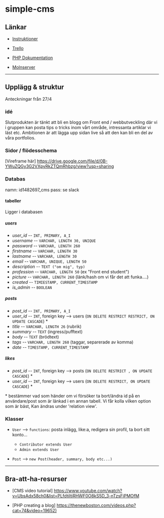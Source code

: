 # simple-cms

## Länkar

* [Instruktioner](https://github.com/FEND16/cms-php-mysql/blob/master/group_assignment_simple_cms.md)

* [Trello](https://trello.com/b/tEPopVij/php-gruppuppgift)

* [PHP Dokumentation](http://php.net/docs.php)

* [Molnserver](https://www.000webhost.com/)

----

## Upplägg & struktur

Anteckningar från 27/4

### idé

Slutprodukten är tänkt att bli en blogg om Front end / webbutveckling där vi i gruppen kan posta tips o tricks inom vårt område, intressanta artiklar vi läst etc. Ambitionen är att lägga upp sidan live så att den kan bli en del av våra portfolios.

### Sidor / flödesschema

[Vireframe här] <https://drive.google.com/file/d/0B-YWuZQGy3G2VXpyRkZTQmRhbzg/view?usp=sharing>

### Databas

namn: id1482697_cms
pass: se slack

#### tabeller

Ligger i databasen

##### users

* _user\_id_ -- `INT, PRIMARY, A_I`
* _username_ -- `VARCHAR, LENGTH 30, UNIQUE`
* _password_ -- `VARCHAR, LENGTH 260`
* _firstname_ -- `VARCHAR, LENGTH 30`
* _lastname_ -- `VARCHAR, LENGTH 30`
* _email_ -- `VARCHAR, UNIQUE, LENGTH 50`
* _description_ -- `TEXT ("om mig", typ)`
* _profession_ -- `VARCHAR, LENGTH 50` (ex "Front end student")
* _picture_ -- `VARCHAR, LENGTH 260` (länk/hash om vi får det att funka....)
* _created_ -- `TIMIESTAMP, CURRENT_TIMESTAMP`
* _is\_admin_ -- `BOOLEAN`

##### posts

* _post\_id_ -- `INT, PRIMARY, A_I`
* _user\_id_ -- `INT`, foreign key --> users (`ON DELETE RESTRICT RESTRICT, ON UPDATE CASCADE`) *
* _title_ -- `VARCHAR, LENGTH 26` (rubrik)
* _summary_ -- `TEXT` (ingress/pufftext)
* _body_ -- `TEXT` (brödtext)
* _tags_ -- `VARCHAR, LENGTH 260` (taggar, separerade av komma)
* _date_ -- `TIMESTAMP, CURRENT_TIMESTAMP`

##### likes

* _post\_id_ -- `INT`, foreign key --> posts (`ON DELETE RESTRICT , ON UPDATE CASCADE`) *
* _user\_id_ -- `INT`, foreign key --> users (`ON DELETE RESTRICT, ON UPDATE CASCADE`) *

\* bestämmer vad som händer om vi försöker ta bort/ändra id på en användare/post som är länkad i en annan tabell. Vi får kolla vilken option som är bäst, Kan ändras under 'relation view'.

### Klasser

* `User` --> `functions`: posta inlägg, like:a, redigera sin profil, ta bort sitt konto...
  * `Contributor extends User`
  * `Admin extends User`

* `Post` --> `new Post(header, summary, body etc...)`

----

## Bra-att-ha-resurser

* [CMS video tutorial] <https://www.youtube.com/watch?v=UbsAdx58ch0&list=PLfdtiltiRHWF0O8kS5D_3-nTzsFiPMOfM>

* [PHP creating a blog] <https://thenewboston.com/videos.php?cat=74&video=19652)>